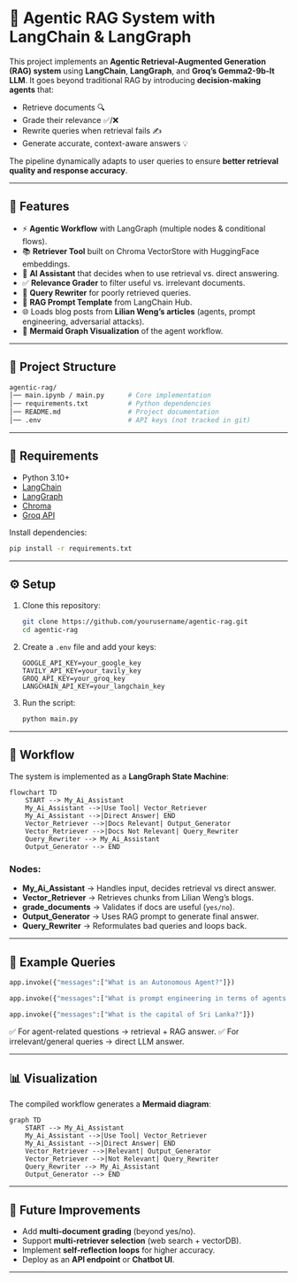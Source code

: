

# 🧠 Agentic RAG System with LangChain & LangGraph

This project implements an **Agentic Retrieval-Augmented Generation (RAG) system** using **LangChain**, **LangGraph**, and **Groq’s Gemma2-9b-It LLM**.
It goes beyond traditional RAG by introducing **decision-making agents** that:

* Retrieve documents 🔍
* Grade their relevance ✅/❌
* Rewrite queries when retrieval fails ✍️
* Generate accurate, context-aware answers 💡

The pipeline dynamically adapts to user queries to ensure **better retrieval quality and response accuracy**.

---

## 🚀 Features

* ⚡ **Agentic Workflow** with LangGraph (multiple nodes & conditional flows).
* 📚 **Retriever Tool** built on Chroma VectorStore with HuggingFace embeddings.
* 🤖 **AI Assistant** that decides when to use retrieval vs. direct answering.
* ✅ **Relevance Grader** to filter useful vs. irrelevant documents.
* 🔁 **Query Rewriter** for poorly retrieved queries.
* 📝 **RAG Prompt Template** from LangChain Hub.
* 🌐 Loads blog posts from **Lilian Weng’s articles** (agents, prompt engineering, adversarial attacks).
* 🎨 **Mermaid Graph Visualization** of the agent workflow.

---

## 📂 Project Structure

```bash
agentic-rag/
│── main.ipynb / main.py      # Core implementation
│── requirements.txt          # Python dependencies
│── README.md                 # Project documentation
│── .env                      # API keys (not tracked in git)
```

---

## 🔑 Requirements

* Python 3.10+
* [LangChain](https://www.langchain.com/)
* [LangGraph](https://github.com/langchain-ai/langgraph)
* [Chroma](https://www.trychroma.com/)
* [Groq API](https://console.groq.com/)

Install dependencies:

```bash
pip install -r requirements.txt
```

---

## ⚙️ Setup

1. Clone this repository:

   ```bash
   git clone https://github.com/yourusername/agentic-rag.git
   cd agentic-rag
   ```

2. Create a `.env` file and add your keys:

   ```env
   GOOGLE_API_KEY=your_google_key
   TAVILY_API_KEY=your_tavily_key
   GROQ_API_KEY=your_groq_key
   LANGCHAIN_API_KEY=your_langchain_key
   ```

3. Run the script:

   ```bash
   python main.py
   ```

---

## 🔄 Workflow

The system is implemented as a **LangGraph State Machine**:

```mermaid
flowchart TD
    START --> My_Ai_Assistant
    My_Ai_Assistant -->|Use Tool| Vector_Retriever
    My_Ai_Assistant -->|Direct Answer| END
    Vector_Retriever -->|Docs Relevant| Output_Generator
    Vector_Retriever -->|Docs Not Relevant| Query_Rewriter
    Query_Rewriter --> My_Ai_Assistant
    Output_Generator --> END
```

### Nodes:

* **My_Ai_Assistant** → Handles input, decides retrieval vs direct answer.
* **Vector_Retriever** → Retrieves chunks from Lilian Weng’s blogs.
* **grade_documents** → Validates if docs are useful (`yes/no`).
* **Output_Generator** → Uses RAG prompt to generate final answer.
* **Query_Rewriter** → Reformulates bad queries and loops back.

---

## 🧪 Example Queries

```python
app.invoke({"messages":["What is an Autonomous Agent?"]})

app.invoke({"messages":["What is prompt engineering in terms of agents and LangChain?"]})

app.invoke({"messages":["What is the capital of Sri Lanka?"]})
```

✅ For agent-related questions → retrieval + RAG answer.
✅ For irrelevant/general queries → direct LLM answer.

---

## 📊 Visualization

The compiled workflow generates a **Mermaid diagram**:

```mermaid
graph TD
    START --> My_Ai_Assistant
    My_Ai_Assistant -->|Use Tool| Vector_Retriever
    My_Ai_Assistant -->|Direct Answer| END
    Vector_Retriever -->|Relevant| Output_Generator
    Vector_Retriever -->|Not Relevant| Query_Rewriter
    Query_Rewriter --> My_Ai_Assistant
    Output_Generator --> END
```

---

## 🔮 Future Improvements

* Add **multi-document grading** (beyond yes/no).
* Support **multi-retriever selection** (web search + vectorDB).
* Implement **self-reflection loops** for higher accuracy.
* Deploy as an **API endpoint** or **Chatbot UI**.

---

